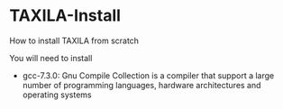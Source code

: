 # TAXILA-Install
How to install TAXILA from scratch

You will need to install 

- gcc-7.3.0: Gnu Compile Collection is a compiler that support a large number of programming languages, hardware architectures and operating systems


